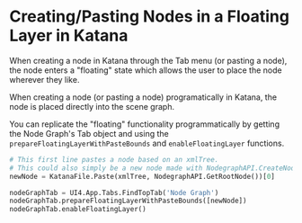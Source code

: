 # Creating/Pasting Nodes in a Floating Layer in Katana

When creating a node in Katana through the Tab menu (or pasting a node), the node enters a "floating" state which allows the user to place the node wherever they like.

When creating a node (or pasting a node) programatically in Katana, the node is placed directly into the scene graph.

You can replicate the "floating" functionality programmatically by getting the Node Graph's Tab object and using the `prepareFloatingLayerWithPasteBounds` and `enableFloatingLayer` functions.
  
```python
# This first line pastes a node based on an xmlTree.
# This could also simply be a new node made with NodegraphAPI.CreateNode()
newNode = KatanaFile.Paste(xmlTree, NodegraphAPI.GetRootNode())[0]

nodeGraphTab = UI4.App.Tabs.FindTopTab('Node Graph')
nodeGraphTab.prepareFloatingLayerWithPasteBounds([newNode])
nodeGraphTab.enableFloatingLayer()
```
